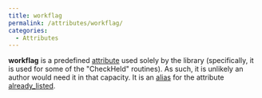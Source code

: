 ```yaml
---
title: workflag
permalink: /attributes/workflag/
categories: 
  - Attributes
---
```


**workflag** is a predefined [attribute](attributes/) used
solely by the library (specifically, it is used for some of the
"CheckHeld" routines). As such, it is unlikely an author would need it
in that capacity. It is an [alias](basics/alias/) for the attribute
[already_listed](attributes/already_listed/).
